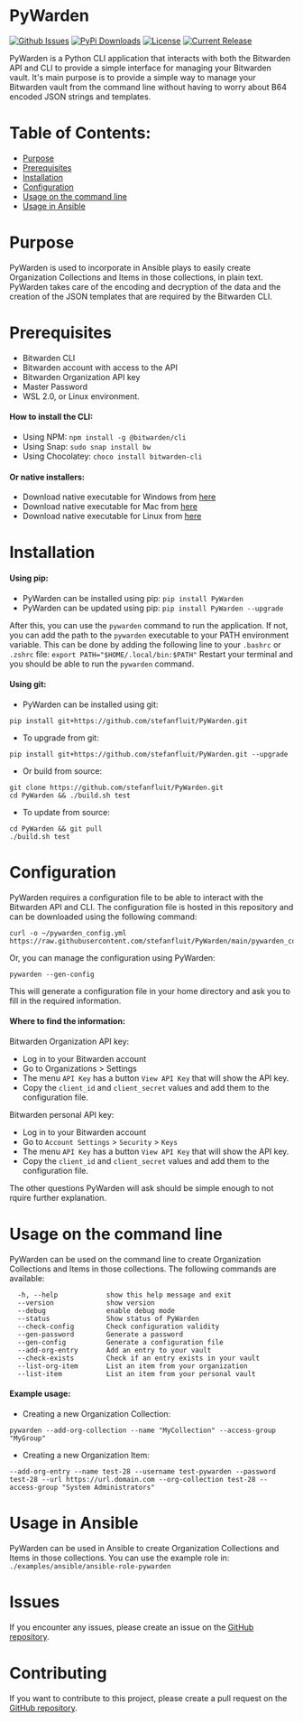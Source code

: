 PyWarden
==============

[![Github Issues](https://img.shields.io/github/issues/stefanfluit/PyWarden?label=Github%20issues%3A)](https://github.com/stefanfluit/PyWarden/issues)
[![PyPi Downloads](https://img.shields.io/pypi/dm/PyWarden?label=PyPi%20downloads%3A)](https://pypi.org/project/PyWarden/)
[![License](https://img.shields.io/github/license/stefanfluit/PyWarden?label=license%3A)](https://www.gnu.org/licenses/gpl-3.0.en.html)
[![Current Release](https://img.shields.io/pypi/v/PyWarden?label=current%20release%3A)](https://pypi.org/project/PyWarden/)

PyWarden is a Python CLI application that interacts with both the Bitwarden API and CLI to provide a simple interface for managing your Bitwarden vault. It's main purpose is to provide a simple way to manage your Bitwarden vault from the command line without having to worry about B64 encoded JSON strings and templates.

Table of Contents:
============
- [Purpose](#Purpose)
- [Prerequisites](#Prerequisites)
- [Installation](#Installation)
- [Configuration](#Configuration)
- [Usage on the command line](#UsageCommandLine)
- [Usage in Ansible](#UsageAnsible)

Purpose
============
PyWarden is used to incorporate in Ansible plays to easily create Organization Collections and Items in those collections, in plain text. PyWarden takes care of the encoding and decryption of the data and the creation of the JSON templates that are required by the Bitwarden CLI.

Prerequisites
============
- Bitwarden CLI
- Bitwarden account with access to the API
- Bitwarden Organization API key
- Master Password
- WSL 2.0, or Linux environment.

#### How to install the CLI:
* Using NPM: `npm install -g @bitwarden/cli`
* Using Snap: `sudo snap install bw`
* Using Chocolatey: `choco install bitwarden-cli`

#### Or native installers:
* Download native executable for Windows from [here](https://vault.bitwarden.com/download/?app=cli&platform=windows)
* Download native executable for Mac from [here](https://vault.bitwarden.com/download/?app=cli&platform=macos)
* Download native executable for Linux from [here](https://vault.bitwarden.com/download/?app=cli&platform=linux)

Installation
============

#### Using pip:
* PyWarden can be installed using pip: `pip install PyWarden`
* PyWarden can be updated using pip: `pip install PyWarden --upgrade`  
  
After this, you can use the `pywarden` command to run the application. 
If not, you can add the path to the `pywarden` executable to your PATH environment variable. 
This can be done by adding the following line to your `.bashrc` or `.zshrc` file: `export PATH="$HOME/.local/bin:$PATH"`
Restart your terminal and you should be able to run the `pywarden` command.

#### Using git:
* PyWarden can be installed using git: 
```
pip install git+https://github.com/stefanfluit/PyWarden.git
```
* To upgrade from git:
```
pip install git+https://github.com/stefanfluit/PyWarden.git --upgrade
```
* Or build from source:
```
git clone https://github.com/stefanfluit/PyWarden.git
cd PyWarden && ./build.sh test
```
* To update from source:
```
cd PyWarden && git pull
./build.sh test
```

Configuration
============
PyWarden requires a configuration file to be able to interact with the Bitwarden API and CLI.
The configuration file is hosted in this repository and can be downloaded using the following command:
```
curl -o ~/pywarden_config.yml https://raw.githubusercontent.com/stefanfluit/PyWarden/main/pywarden_config_template.yaml
```
Or, you can manage the configuration using PyWarden:
```
pywarden --gen-config
```
This will generate a configuration file in your home directory and ask you to fill in the required information.

#### Where to find the information:
Bitwarden Organization API key:
* Log in to your Bitwarden account
* Go to Organizations > Settings
* The menu `API Key` has a button `View API Key` that will show the API key.
* Copy the `client_id` and `client_secret` values and add them to the configuration file.

Bitwarden personal API key:
* Log in to your Bitwarden account
* Go to `Account Settings` > `Security` > `Keys`
* The menu `API Key` has a button `View API Key` that will show the API key.
* Copy the `client_id` and `client_secret` values and add them to the configuration file.

The other questions PyWarden will ask should be simple enough to not rquire further explanation.

Usage on the command line
============
PyWarden can be used on the command line to create Organization Collections and Items in those collections.
The following commands are available:
```
  -h, --help            show this help message and exit
  --version             show version
  --debug               enable debug mode
  --status              Show status of PyWarden
  --check-config        Check configuration validity
  --gen-password        Generate a password
  --gen-config          Generate a configuration file
  --add-org-entry       Add an entry to your vault
  --check-exists        Check if an entry exists in your vault
  --list-org-item       List an item from your organization
  --list-item           List an item from your personal vault
```

#### Example usage:
* Creating a new Organization Collection:
```
pywarden --add-org-collection --name "MyCollection" --access-group "MyGroup"
```

* Creating a new Organization Item:
```
--add-org-entry --name test-28 --username test-pywarden --password test-28 --url https://url.domain.com --org-collection test-28 --access-group "System Administrators" 
```

Usage in Ansible
============
PyWarden can be used in Ansible to create Organization Collections and Items in those collections.
You can use the example role in: `./examples/ansible/ansible-role-pywarden`

Issues
============
If you encounter any issues, please create an issue on the [GitHub repository](https://github.com/stefanfluit/PyWarden/issues).

Contributing
============
If you want to contribute to this project, please create a pull request on the [GitHub repository](https://github.com/stefanfluit/PyWarden).
